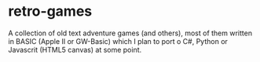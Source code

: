 # retro-games

A collection of old text adventure games (and others), 
most of them written in BASIC (Apple II or GW-Basic) 
which I plan to port o C#, Python or Javascrit (HTML5 canvas) at some point.


